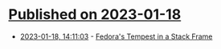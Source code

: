 # [Published on 2023-01-18](index.md)

* [2023-01-18, 14:11:03](https://news.ycombinator.com/item?id=34426745) - [Fedora's Tempest in a Stack Frame](https://lwn.net/SubscriberLink/919940/0df8e6f5ecfb284c/)
